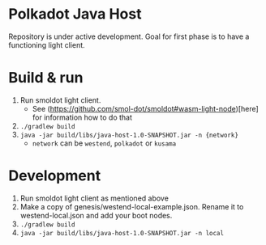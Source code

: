 # Polkadot Java Host

Repository is under active development. Goal for first phase is to have a functioning light client.

# Build & run

1. Run smoldot light client.
    - See (https://github.com/smol-dot/smoldot#wasm-light-node)[here] for information how to do that
2. ```./gradlew build```
3. ```java -jar build/libs/java-host-1.0-SNAPSHOT.jar -n {network}```
    - `network` can be `westend`, `polkadot` or `kusama`

# Development
1. Run smoldot light client as mentioned above
2. Make a copy of genesis/westend-local-example.json. Rename it to westend-local.json and add your boot nodes.
2. ```./gradlew build```
3. ```java -jar build/libs/java-host-1.0-SNAPSHOT.jar -n local```
